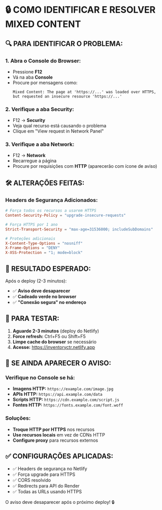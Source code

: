 # 🔒 COMO IDENTIFICAR E RESOLVER MIXED CONTENT

## 🔍 **PARA IDENTIFICAR O PROBLEMA:**

### 1. **Abra o Console do Browser:**
- Pressione **F12**
- Vá na aba **Console**
- Procure por mensagens como:
  ```
  Mixed Content: The page at 'https://...' was loaded over HTTPS, 
  but requested an insecure resource 'https://...'
  ```

### 2. **Verifique a aba Security:**
- F12 → **Security**
- Veja qual recurso está causando o problema
- Clique em "View request in Network Panel"

### 3. **Verifique a aba Network:**
- F12 → **Network**
- Recarregue a página
- Procure por requisições com **HTTP** (aparecerão com ícone de aviso)

## 🛠️ **ALTERAÇÕES FEITAS:**

### Headers de Segurança Adicionados:
```toml
# Força todos os recursos a usarem HTTPS
Content-Security-Policy = "upgrade-insecure-requests"

# Força HTTPS por 1 ano
Strict-Transport-Security = "max-age=31536000; includeSubDomains"

# Proteções adicionais
X-Content-Type-Options = "nosniff"
X-Frame-Options = "DENY"
X-XSS-Protection = "1; mode=block"
```

## 🎯 **RESULTADO ESPERADO:**

Após o deploy (2-3 minutos):
- ✅ **Aviso deve desaparecer**
- ✅ **Cadeado verde no browser**
- ✅ **"Conexão segura" no endereço**

## 📱 **PARA TESTAR:**

1. **Aguarde 2-3 minutos** (deploy do Netlify)
2. **Force refresh:** Ctrl+F5 ou Shift+F5
3. **Limpe cache do browser** se necessário
4. **Acesse:** https://inventoryctr.netlify.app

## 🔧 **SE AINDA APARECER O AVISO:**

### Verifique no Console se há:
- **Imagens HTTP:** `https://example.com/image.jpg`
- **APIs HTTP:** `https://api.example.com/data`
- **Scripts HTTP:** `https://cdn.example.com/script.js`
- **Fontes HTTP:** `https://fonts.example.com/font.woff`

### Soluções:
- **Troque HTTP por HTTPS** nos recursos
- **Use recursos locais** em vez de CDNs HTTP
- **Configure proxy** para recursos externos

## ✅ **CONFIGURAÇÕES APLICADAS:**

- ✅ Headers de segurança no Netlify
- ✅ Força upgrade para HTTPS
- ✅ CORS resolvido
- ✅ Redirects para API do Render
- ✅ Todas as URLs usando HTTPS

O aviso deve desaparecer após o próximo deploy! 🔒
